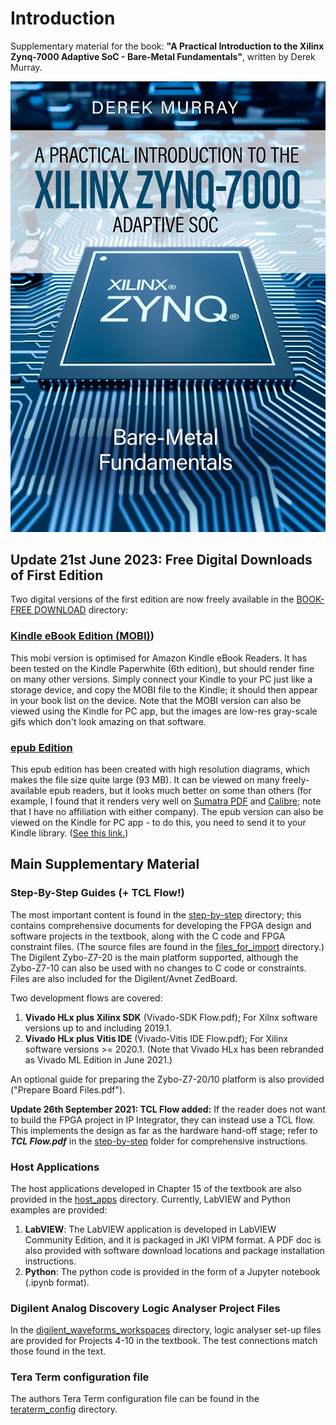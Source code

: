 # Introduction
Supplementary material for the book: **"A Practical Introduction to the Xilinx Zynq-7000 Adaptive SoC - Bare-Metal Fundamentals"**, written by Derek Murray.

![Cover](figures/cover_small.png)

## Update 21st June 2023: Free Digital Downloads of First Edition
Two digital versions of the first edition are now freely available in the [BOOK-FREE DOWNLOAD](https://github.com/der-mur/book1-zynq-intro/tree/master/BOOK-FREE%20DOWNLOAD) directory:

### [Kindle eBook Edition (MOBI)](https://github.com/der-mur/book1-zynq-intro/tree/master/BOOK-FREE%20DOWNLOAD/kindle-ebook-reader-mobi))
This mobi version is optimised for Amazon Kindle eBook Readers. It has been tested on the Kindle Paperwhite (6th edition), but should render fine on many other versions. Simply connect your Kindle to your PC just like a storage device, and copy the MOBI file to the Kindle; it should then appear in your book list on the device. Note that the MOBI version can also be viewed using the Kindle for PC app, but the images are low-res gray-scale gifs which don't look amazing on that software.

### [epub Edition](https://github.com/der-mur/book1-zynq-intro/tree/master/BOOK-FREE%20DOWNLOAD/epub)
This epub edition has been created with high resolution diagrams, which makes the file size quite large (93 MB). It can be viewed on many freely-available epub readers, but it looks much better on some than others (for example, I found that it renders very well on [Sumatra PDF](https://www.sumatrapdfreader.org/free-pdf-reader) and [Calibre](https://calibre-ebook.com/); note that I have no affiliation with either company). The epub version can also be viewed on the Kindle for PC app - to do this, you need to send it to your Kindle library. ([See this link.](https://www.amazon.com/sendtokindle))



## Main Supplementary Material

### Step-By-Step Guides (+ TCL Flow!)
The most important content is found in the [step-by-step](step-by-step) directory; this contains comprehensive documents for developing the FPGA design and software projects in the textbook, along with the C code and FPGA constraint files. (The source files are found in the [files_for_import](step-by-step/files_for_import) directory.) The Digilent Zybo-Z7-20 is the main platform supported, although the Zybo-Z7-10 can also be used with no changes to C code or constraints. Files are also included for the Digilent/Avnet ZedBoard.

Two development flows are covered: 
1. **Vivado HLx plus Xilinx SDK** (Vivado-SDK Flow.pdf); For Xilnx software versions up to and including 2019.1.
1. **Vivado HLx plus Vitis IDE** (Vivado-Vitis IDE Flow.pdf); For Xilinx software versions >= 2020.1. (Note that Vivado HLx has been rebranded as Vivado ML Edition in June 2021.)

An optional guide for preparing the Zybo-Z7-20/10 platform is also provided ("Prepare Board Files.pdf").

**Update 26th September 2021: TCL Flow added:**
If the reader does not want to build the FPGA project in IP Integrator, they can instead use a TCL flow. This implements the design as far as the hardware hand-off stage; refer to ***TCL Flow.pdf*** in the [step-by-step](step-by-step) folder for comprehensive instructions.

### Host Applications
The host applications developed in Chapter 15 of the textbook are also provided in the [host_apps](host_apps) directory. Currently, LabVIEW and Python examples are provided:
1. **LabVIEW**: The LabVIEW application is developed in LabVIEW Community Edition, and it is packaged in JKI VIPM format. A PDF doc is also provided with software download locations and package installation instructions.
2. **Python**: The python code is provided in the form of a Jupyter notebook (.ipynb format).

### Digilent Analog Discovery Logic Analyser Project Files
In the [digilent_waveforms_workspaces](digilent_waveforms_workspaces) directory, logic analyser set-up files are provided for Projects 4-10 in the textbook. The test connections match those found in the text.

### Tera Term configuration file
The authors Tera Term configuration file can be found in the [teraterm_config](teraterm_config) directory.




